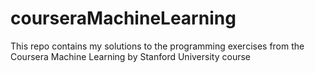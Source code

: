 # courseraMachineLearning
This repo contains my solutions to the programming exercises from the Coursera Machine Learning by Stanford University course
